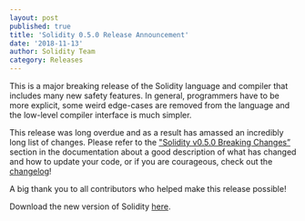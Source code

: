 ```yaml
---
layout: post
published: true
title: 'Solidity 0.5.0 Release Announcement'
date: '2018-11-13'
author: Solidity Team
category: Releases
---
```


This is a major breaking release of the Solidity language and compiler that
includes many new safety features. In general, programmers have to be more
explicit, some weird edge-cases are removed from the language and the low-level
compiler interface is much simpler.

This release was long overdue and as a result has amassed an incredibly long
list of changes. Please refer to the
["Solidity v0.5.0 Breaking Changes”](https://solidity.readthedocs.io/en/latest/050-breaking-changes.html)
section in the documentation about a good description of what has changed and
how to update your code, or if you are courageous, check out the
[changelog](https://github.com/ethereum/solidity/blob/v0.5.0/Changelog.md)!

A big thank you to all contributors who helped make this release possible!

Download the new version of Solidity
[here](https://github.com/ethereum/solidity/releases/tag/v0.5.0).
